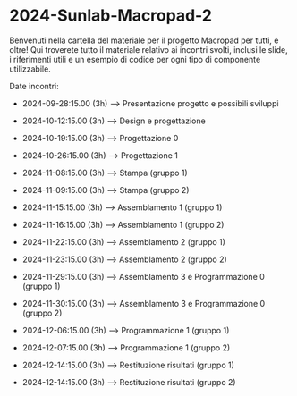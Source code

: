 ﻿# 2024-Sunlab-Macropad-2
Benvenuti nella cartella del materiale per il progetto Macropad per tutti, e oltre! Qui troverete tutto il materiale relativo ai incontri svolti, inclusi le slide, i riferimenti utili e un esempio di codice per ogni tipo di componente utilizzabile.

Date incontri:
- 2024-09-28:15.00 (3h) --> Presentazione progetto e possibili sviluppi
- 2024-10-12:15.00 (3h) --> Design e progettazione
- 2024-10-19:15.00 (3h) --> Progettazione 0
- 2024-10-26:15.00 (3h) --> Progettazione 1

- 2024-11-08:15.00 (3h) --> Stampa (gruppo 1)
- 2024-11-09:15.00 (3h) --> Stampa (gruppo 2)

- 2024-11-15:15.00 (3h) --> Assemblamento 1 (gruppo 1)
- 2024-11-16:15.00 (3h) --> Assemblamento 1 (gruppo 2)

- 2024-11-22:15.00 (3h) --> Assemblamento 2 (gruppo 1)
- 2024-11-23:15.00 (3h) --> Assemblamento 2 (gruppo 2)

- 2024-11-29:15.00 (3h) --> Assemblamento 3 e Programmazione 0 (gruppo 1)
- 2024-11-30:15.00 (3h) --> Assemblamento 3 e Programmazione 0 (gruppo 2)

- 2024-12-06:15.00 (3h) --> Programmazione 1 (gruppo 1)
- 2024-12-07:15.00 (3h) --> Programmazione 1 (gruppo 2)

- 2024-12-14:15.00 (3h) --> Restituzione risultati (gruppo 1)
- 2024-12-14:15.00 (3h) --> Restituzione risultati (gruppo 2)
